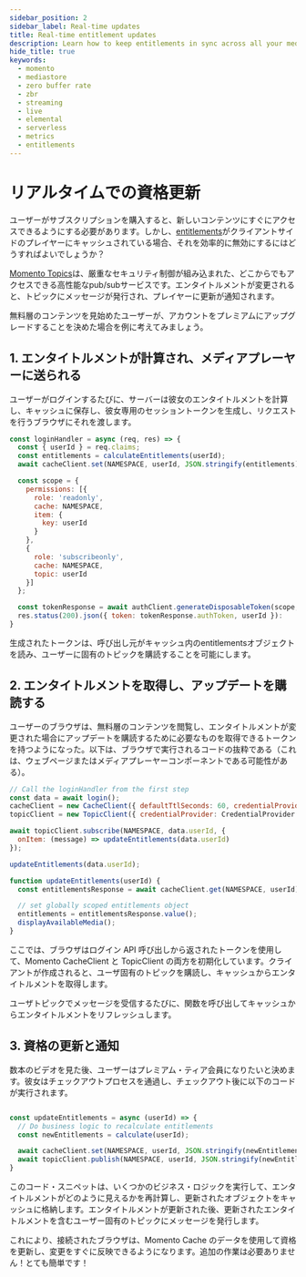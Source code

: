 ```yaml
---
sidebar_position: 2
sidebar_label: Real-time updates
title: Real-time entitlement updates
description: Learn how to keep entitlements in sync across all your media players
hide_title: true
keywords:
  - momento
  - mediastore
  - zero buffer rate
  - zbr
  - streaming
  - live
  - elemental
  - serverless
  - metrics
  - entitlements
---
```


# リアルタイムでの資格更新

ユーザーがサブスクリプションを購入すると、新しいコンテンツにすぐにアクセスできるようにする必要があります。しかし、[entitlements](/mediastore/entitlements/about)がクライアントサイドのプレイヤーにキャッシュされている場合、それを効率的に無効にするにはどうすればよいでしょうか？

[Momento Topics](/topics)は、厳重なセキュリティ制御が組み込まれた、どこからでもアクセスできる高性能なpub/subサービスです。エンタイトルメントが変更されると、トピックにメッセージが発行され、プレイヤーに更新が通知されます。

無料層のコンテンツを見始めたユーザーが、アカウントをプレミアムにアップグレードすることを決めた場合を例に考えてみましょう。

## 1. エンタイトルメントが計算され、メディアプレーヤーに送られる

ユーザーがログインするたびに、サーバーは彼女のエンタイトルメントを計算し、キャッシュに保存し、彼女専用のセッショントークンを生成し、リクエストを行うブラウザにそれを渡します。

```javascript
const loginHandler = async (req, res) => {
  const { userId } = req.claims;
  const entitlements = calculateEntitlements(userId);
  await cacheClient.set(NAMESPACE, userId, JSON.stringify(entitlements));

  const scope = {
    permissions: [{
      role: 'readonly',
      cache: NAMESPACE,
      item: {
        key: userId
      }
    },
    {
      role: 'subscribeonly',
      cache: NAMESPACE,
      topic: userId
    }]
  };

  const tokenResponse = await authClient.generateDisposableToken(scope, ExpiresIn.hours(1), { tokenId: userId }):
  res.status(200).json({ token: tokenResponse.authToken, userId }):
}
```

生成されたトークンは、呼び出し元がキャッシュ内のentitlementsオブジェクトを読み、ユーザーに固有のトピックを購読することを可能にします。

## 2. エンタイトルメントを取得し、アップデートを購読する

ユーザーのブラウザは、無料層のコンテンツを閲覧し、エンタイトルメントが変更された場合にアップデートを購読するために必要なものを取得できるトークンを持つようになった。以下は、ブラウザで実行されるコードの抜粋である（これは、ウェブページまたはメディアプレーヤーコンポーネントである可能性がある）。

```javascript
// Call the loginHandler from the first step
const data = await login();
cacheClient = new CacheClient({ defaultTtlSeconds: 60, credentialProvider: CredentialProvider.fromString(data.token)}):
topicClient = new TopicClient({ credentialProvider: CredentialProvider.fromString(data.token)});

await topicClient.subscribe(NAMESPACE, data.userId, {
  onItem: (message) => updateEntitlements(data.userId)
});

updateEntitlements(data.userId);

function updateEntitlements(userId) {
  const entitlementsResponse = await cacheClient.get(NAMESPACE, userId):

  // set globally scoped entitlements object
  entitlements = entitlementsResponse.value();
  displayAvailableMedia();
}
```

ここでは、ブラウザはログイン API 呼び出しから返されたトークンを使用して、Momento CacheClient と TopicClient の両方を初期化しています。クライアントが作成されると、ユーザ固有のトピックを購読し、キャッシュからエンタイトルメントを取得します。

ユーザトピックでメッセージを受信するたびに、関数を呼び出してキャッシュからエンタイトルメントをリフレッシュします。

## 3. 資格の更新と通知

数本のビデオを見た後、ユーザーはプレミアム・ティア会員になりたいと決めます。彼女はチェックアウトプロセスを通過し、チェックアウト後に以下のコードが実行されます。

```javascript

const updateEntitlements = async (userId) => {
  // Do business logic to recalculate entitlements
  const newEntitlements = calculate(userId);

  await cacheClient.set(NAMESPACE, userId, JSON.stringify(newEntitlements));
  await topicClient.publish(NAMESPACE, userId, JSON.stringify(newEntitlements))
}
```

このコード・スニペットは、いくつかのビジネス・ロジックを実行して、エンタイトルメントがどのように見えるかを再計算し、更新されたオブジェクトをキャッシュに格納します。エンタイトルメントが更新された後、更新されたエンタイトルメントを含むユーザー固有のトピックにメッセージを発行します。

これにより、接続されたブラウザは、Momento Cache のデータを使用して資格を更新し、変更をすぐに反映できるようになります。追加の作業は必要ありません！とても簡単です！
